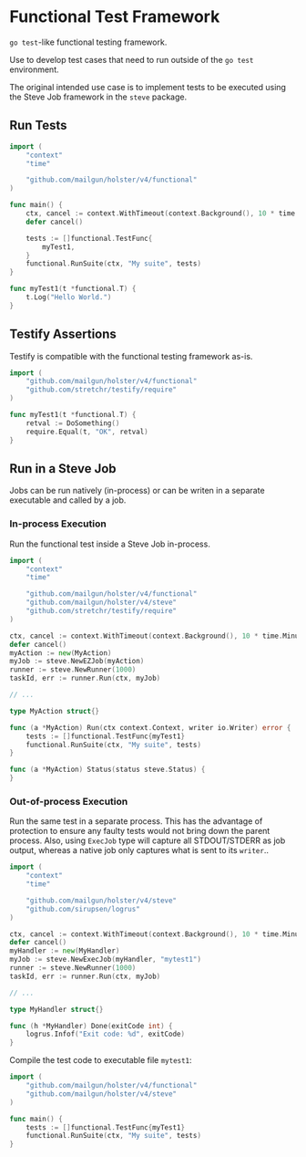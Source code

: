 # Functional Test Framework
`go test`-like functional testing framework.

Use to develop test cases that need to run outside of the `go test`
environment.

The original intended use case is to implement tests to be executed using the
Steve Job framework in the `steve` package.

## Run Tests
```go
import (
	"context"
	"time"

	"github.com/mailgun/holster/v4/functional"
)

func main() {
	ctx, cancel := context.WithTimeout(context.Background(), 10 * time.Minute)
	defer cancel()

	tests := []functional.TestFunc{
		myTest1,
	}
	functional.RunSuite(ctx, "My suite", tests)
}

func myTest1(t *functional.T) {
	t.Log("Hello World.")
}
```

## Testify Assertions
Testify is compatible with the functional testing framework as-is.

```go
import (
	"github.com/mailgun/holster/v4/functional"
	"github.com/stretchr/testify/require"
)

func myTest1(t *functional.T) {
	retval := DoSomething()
	require.Equal(t, "OK", retval)
}
```

## Run in a Steve Job
Jobs can be run natively (in-process) or can be writen in a separate executable
and called by a job.

### In-process Execution
Run the functional test inside a Steve Job in-process.

```go
import (
	"context"
	"time"

	"github.com/mailgun/holster/v4/functional"
	"github.com/mailgun/holster/v4/steve"
	"github.com/stretchr/testify/require"
)

ctx, cancel := context.WithTimeout(context.Background(), 10 * time.Minute)
defer cancel()
myAction := new(MyAction)
myJob := steve.NewEZJob(myAction)
runner := steve.NewRunner(1000)
taskId, err := runner.Run(ctx, myJob)

// ...

type MyAction struct{}

func (a *MyAction) Run(ctx context.Context, writer io.Writer) error {
	tests := []functional.TestFunc{myTest1}
	functional.RunSuite(ctx, "My suite", tests)
}

func (a *MyAction) Status(status steve.Status) {
}
```

### Out-of-process Execution
Run the same test in a separate process.  This has the advantage of protection
to ensure any faulty tests would not bring down the parent process.  Also,
using `ExecJob` type will capture all STDOUT/STDERR as job output, whereas a
native job only captures what is sent to its `writer`..

```go
import (
	"context"
	"time"

	"github.com/mailgun/holster/v4/steve"
	"github.com/sirupsen/logrus"
)

ctx, cancel := context.WithTimeout(context.Background(), 10 * time.Minute)
defer cancel()
myHandler := new(MyHandler)
myJob := steve.NewExecJob(myHandler, "mytest1")
runner := steve.NewRunner(1000)
taskId, err := runner.Run(ctx, myJob)

// ...

type MyHandler struct{}

func (h *MyHandler) Done(exitCode int) {
	logrus.Infof("Exit code: %d", exitCode)
}
```

Compile the test code to executable file `mytest1`:
```go
import (
	"github.com/mailgun/holster/v4/functional"
	"github.com/mailgun/holster/v4/steve"
)

func main() {
	tests := []functional.TestFunc{myTest1}
	functional.RunSuite(ctx, "My suite", tests)
}
```
